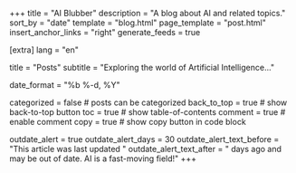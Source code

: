 +++
title = "AI Blubber"
description = "A blog about AI and related topics."
sort_by = "date"
template = "blog.html"
page_template = "post.html"
insert_anchor_links = "right"
generate_feeds = true

[extra]
lang = "en"

title = "Posts"
subtitle = "Exploring the world of Artificial Intelligence..."

date_format = "%b %-d, %Y"

categorized = false # posts can be categorized
back_to_top = true # show back-to-top button
toc = true # show table-of-contents
comment = true # enable comment
copy = true # show copy button in code block

outdate_alert = true
outdate_alert_days = 30
outdate_alert_text_before = "This article was last updated "
outdate_alert_text_after = " days ago and may be out of date. AI is a fast-moving field!"
+++